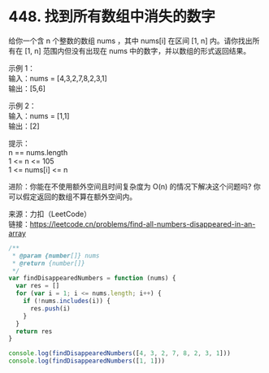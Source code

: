 # 448. 找到所有数组中消失的数字

给你一个含 n 个整数的数组 nums ，其中 nums[i] 在区间 [1, n] 内。请你找出所有在 [1, n] 范围内但没有出现在 nums 中的数字，并以数组的形式返回结果。

示例 1：  
输入：nums = [4,3,2,7,8,2,3,1]  
输出：[5,6]

示例 2：  
输入：nums = [1,1]  
输出：[2]

提示：  
n == nums.length  
1 <= n <= 105  
1 <= nums[i] <= n  

进阶：你能在不使用额外空间且时间复杂度为 O(n) 的情况下解决这个问题吗? 你可以假定返回的数组不算在额外空间内。

来源：力扣（LeetCode）  
链接：https://leetcode.cn/problems/find-all-numbers-disappeared-in-an-array

```javascript
/**
 * @param {number[]} nums
 * @return {number[]}
 */
var findDisappearedNumbers = function (nums) {
  var res = []
  for (var i = 1; i <= nums.length; i++) {
    if (!nums.includes(i)) {
      res.push(i)
    }
  }
  return res
}

console.log(findDisappearedNumbers([4, 3, 2, 7, 8, 2, 3, 1]))
console.log(findDisappearedNumbers([1, 1]))
```
